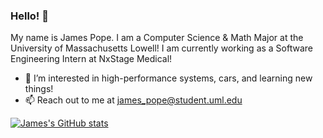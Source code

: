 ### Hello! 👋

My name is James Pope. I am a Computer Science & Math Major at the University of Massachusetts Lowell! I am currently working as a Software Engineering Intern at NxStage Medical!
<!--
**jpope15/jpope15** is a ✨ _special_ ✨ repository because its `README.md` (this file) appears on your GitHub profile.
-->

- 🌱 I’m interested in high-performance systems, cars, and learning new things!
- 📫 Reach out to me at james_pope@student.uml.edu

[![James's GitHub stats](https://github-readme-stats.vercel.app/api?username=jpope15)](https://github.com/anuraghazra/github-readme-stats)
